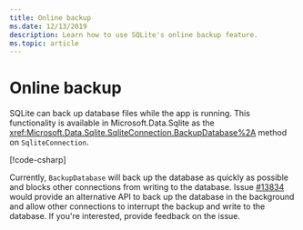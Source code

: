 ```yaml
---
title: Online backup
ms.date: 12/13/2019
description: Learn how to use SQLite's online backup feature.
ms.topic: article
---
```

# Online backup

SQLite can back up database files while the app is running. This functionality is available in Microsoft.Data.Sqlite as the <xref:Microsoft.Data.Sqlite.SqliteConnection.BackupDatabase%2A> method on `SqliteConnection`.

[!code-csharp[](../../../../samples/snippets/standard/data/sqlite/BackupSample/Program.cs?name=snippet_Backup)]

Currently, `BackupDatabase` will back up the database as quickly as possible and blocks other connections from writing to the database. Issue [#13834](https://github.com/dotnet/efcore/issues/13834) would provide an alternative API to back up the database in the background and allow other connections to interrupt the backup and write to the database. If you're interested, provide feedback on the issue.
